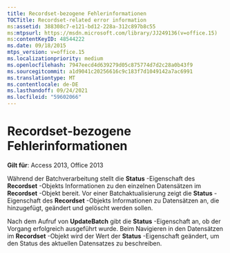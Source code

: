 ```yaml
---
title: Recordset-bezogene Fehlerinformationen
TOCTitle: Recordset-related error information
ms:assetid: 388308c7-e121-bd12-228a-312c897b8c55
ms:mtpsurl: https://msdn.microsoft.com/library/JJ249136(v=office.15)
ms:contentKeyID: 48544222
ms.date: 09/18/2015
mtps_version: v=office.15
ms.localizationpriority: medium
ms.openlocfilehash: 7947eecd4d639279d05c875774d7d2c28a0b43f9
ms.sourcegitcommit: a1d9041c20256616c9c183f7d1049142a7ac6991
ms.translationtype: MT
ms.contentlocale: de-DE
ms.lasthandoff: 09/24/2021
ms.locfileid: "59602066"
---
```

# <a name="recordset-related-error-information"></a>Recordset-bezogene Fehlerinformationen

**Gilt für**: Access 2013, Office 2013

Während der Batchverarbeitung stellt die **Status** -Eigenschaft des **Recordset** -Objekts Informationen zu den einzelnen Datensätzen im **Recordset** -Objekt bereit. Vor einer Batchaktualisierung zeigt die **Status** -Eigenschaft des **Recordset** -Objekts Informationen zu Datensätzen an, die hinzugefügt, geändert und gelöscht werden sollen. 

Nach dem Aufruf von **UpdateBatch** gibt die **Status** -Eigenschaft an, ob der Vorgang erfolgreich ausgeführt wurde. Beim Navigieren in den Datensätzen im **Recordset** -Objekt wird der Wert der **Status** -Eigenschaft geändert, um den Status des aktuellen Datensatzes zu beschreiben.


